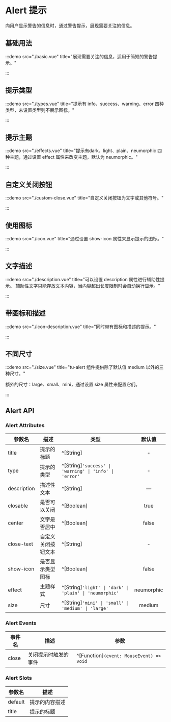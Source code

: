 # Alert 提示

向用户显示警告的信息时，通过警告提示，展现需要关注的信息。

## 基础用法

:::demo src="./basic.vue" title="展现需要关注的信息，适用于简短的警告提示。"

:::

## 提示类型

:::demo src="./types.vue" title="提示有 info、success、warning、error 四种类型，未设置类型则不展示图标。"

:::

## 提示主题

:::demo src="./effects.vue" title="提示有dark、light、plain、neumorphic 四种主题，通过设置 effect 属性来改变主题，默认为 neumorphic。"

:::

## 自定义关闭按钮

:::demo src="./custom-close.vue" title="自定义关闭按钮为文字或其他符号。"

:::

## 使用图标

:::demo src="./icon.vue" title="通过设置 show-icon 属性来显示提示的图标。"

:::

## 文字描述

:::demo src="./description.vue" title="可以设置 description 属性进行辅助性提示。 辅助性文字只能存放文本内容，当内容超出长度限制时会自动换行显示。"

:::

## 带图标和描述

:::demo src="./icon-description.vue" title="同时带有图标和描述的提示。"

:::

## 不同尺寸

:::demo src="./size.vue" title="tu-alert 组件提供除了默认值 medium 以外的三种尺寸。"

额外的尺寸：large、small、mini，通过设置 size 属性来配置它们。

:::

## Alert API

### Alert Attributes

| 参数名 | 描述 | 类型 | 默认值 |
| ------ | ---- | ---- | :----: |
| title | 提示的标题 | ^[String] | - |
| type | 提示的类型 | ^[String]`'success' \| 'warning' \| 'info' \| 'error'` | - |
| description | 描述性文本 | ^[String] | —         |
| closable | 是否可以关闭 | ^[Boolean] | true |
| center | 文字是否居中 | ^[Boolean] | false |
| close-text | 自定义关闭按钮文本 | ^[String] | - |
| show-icon | 是否显示类型图标 | ^[Boolean] | false |
| effect |主题样式| ^[String]`'light' \| 'dark' \| 'plain' \| 'neumorphic'` | neumorphic |
| size | 尺寸 | ^[String]`'mini' \| 'small' \| 'medium' \| 'large'` | medium |

### Alert Events

| 事件名 | 描述 | 参数 |
| ------ | ---- | ---- |
| close | 关闭提示时触发的事件 | ^[Function]`(event: MouseEvent) => void` |

### Alert Slots

| 参数名 | 描述 |
| ------ | ---- |
| default | 提示的内容描述 |
| title | 提示的标题 |

